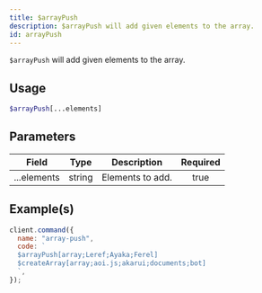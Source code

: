 ```yaml
---
title: $arrayPush
description: $arrayPush will add given elements to the array.
id: arrayPush
---
```


`$arrayPush` will add given elements to the array.

## Usage

```php
$arrayPush[...elements]
```

## Parameters

| Field       | Type   | Description      | Required |
| ----------- | ------ | ---------------- | :------: |
| ...elements | string | Elements to add. |   true   |

## Example(s)

```javascript
client.command({
  name: "array-push",
  code: `
  $arrayPush[array;Leref;Ayaka;Ferel]
  $createArray[array;aoi.js;akarui;documents;bot]
  `,
});
```
